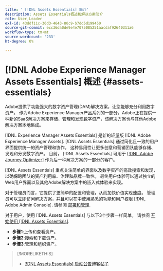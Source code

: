 ```yaml
---
title: ' [!DNL Assets Essentials] 简介'
description: Assets Essentials概述和解决方案简介
role: User,Leader
exl-id: 43ddf11c-36d3-4643-80c9-b7dd5d199450
source-git-commit: ecc36da0de9e4e7075085251aacdaf92640311a6
workflow-type: tm+mt
source-wordcount: '233'
ht-degree: 0%

---
```


# [!DNL Adobe Experience Manager Assets Essentials] 概述 {#assets-essentials}

<!-- TBD: Update this banner to remove Beta label. 
![Banner image for beta docs](assets/do-not-localize/banner-image-beta-docs.png)
-->

Adobe提供了功能强大的数字资产管理(DAM)解决方案，让您能够充分利用数字资产。 作为Adobe Experience Manager产品系列的一部分，Adobe正在提供一种新的SaaS解决方案来存储、管理和发现数字资产，该解决方案也与其他Adobe解决方案本地集成。

[!DNL Experience Manager Assets Essentials] 是新的轻量版 [!DNL Adobe Experience Manager Assets]. [!DNL Assets Essentials] 通过简化且一致的用户界面提供统一的资产管理和协作。 这种易用性让更多创意和营销团队能够存储、发现和分发数字资产。 目前， [!DNL Assets Essentials] 可用于 [[!DNL Adobe Journey Optimizer]](https://experienceleague.adobe.com/docs/journey-optimizer/using/ajo-home.html) 作为后一种解决方案的一部分的客户。

[!DNL Assets Essentials] 重点关注简单的界面以及数字资产的高效搜索和发现，以确保跨团队的资产利用率、治理和品牌一致性。 最终用户体验可以通过独立的Web用户界面以及其他Adobe解决方案中的嵌入式体验来实现。

对于管理员而言，它提供了更简单的配置和管理，从而加快价值实现速度。 管理员可以立即访问解决方案，并且可以在中使用熟悉的功能和用户权限 [!DNL Adobe Admin Console]. 请参阅 [部署和管理](/help/deploy-administer.md).

对于用户，使用 [!DNL Assets Essentials] 与以下3个步骤一样简单。 请参阅 [开始使用 [!DNL Assets Essentials]](/help/get-started.md).

* **步骤1**:上传和查看资产。
* **步骤2**:搜索和下载资产。
* **步骤3**:管理和组织资产。

>[!MORELIKETHIS]
>
>* [[!DNL Assets Essentials] 启动公告博客帖子](https://blog.adobe.com/en/publish/2021/04/27/introducing-adobe-experience-manager-assets-essentials-to-simplify-collaboration-across-teams.html)

